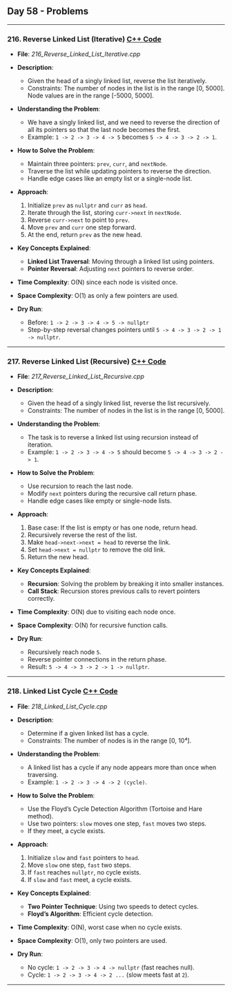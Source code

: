 ## Day 58 - Problems  

---

### 216. **Reverse Linked List (Iterative)** [C++ Code](./_216_Reverse_Linked_List_Iterative.cpp)  

- **File**: _216_Reverse_Linked_List_Iterative.cpp_  
- **Description**:  
  - Given the head of a singly linked list, reverse the list iteratively.  
  - Constraints: The number of nodes in the list is in the range [0, 5000]. Node values are in the range [-5000, 5000].

- **Understanding the Problem**:  
  - We have a singly linked list, and we need to reverse the direction of all its pointers so that the last node becomes the first.
  - Example: `1 -> 2 -> 3 -> 4 -> 5` becomes `5 -> 4 -> 3 -> 2 -> 1`.

- **How to Solve the Problem**:
  - Maintain three pointers: `prev`, `curr`, and `nextNode`.
  - Traverse the list while updating pointers to reverse the direction.
  - Handle edge cases like an empty list or a single-node list.

- **Approach**:
  1. Initialize `prev` as `nullptr` and `curr` as `head`.
  2. Iterate through the list, storing `curr->next` in `nextNode`.
  3. Reverse `curr->next` to point to `prev`.
  4. Move `prev` and `curr` one step forward.
  5. At the end, return `prev` as the new head.

- **Key Concepts Explained**:
  - **Linked List Traversal**: Moving through a linked list using pointers.
  - **Pointer Reversal**: Adjusting `next` pointers to reverse order.

- **Time Complexity**: O(N) since each node is visited once.
- **Space Complexity**: O(1) as only a few pointers are used.

- **Dry Run**:
  - Before: `1 -> 2 -> 3 -> 4 -> 5 -> nullptr`
  - Step-by-step reversal changes pointers until `5 -> 4 -> 3 -> 2 -> 1 -> nullptr`.

---

### 217. **Reverse Linked List (Recursive)** [C++ Code](./_217_Reverse_Linked_List_Recursive.cpp)  

- **File**: _217_Reverse_Linked_List_Recursive.cpp_  
- **Description**:  
  - Given the head of a singly linked list, reverse the list recursively.  
  - Constraints: The number of nodes in the list is in the range [0, 5000].

- **Understanding the Problem**:  
  - The task is to reverse a linked list using recursion instead of iteration.
  - Example: `1 -> 2 -> 3 -> 4 -> 5` should become `5 -> 4 -> 3 -> 2 -> 1`.

- **How to Solve the Problem**:
  - Use recursion to reach the last node.
  - Modify `next` pointers during the recursive call return phase.
  - Handle edge cases like empty or single-node lists.

- **Approach**:
  1. Base case: If the list is empty or has one node, return head.
  2. Recursively reverse the rest of the list.
  3. Make `head->next->next = head` to reverse the link.
  4. Set `head->next = nullptr` to remove the old link.
  5. Return the new head.

- **Key Concepts Explained**:
  - **Recursion**: Solving the problem by breaking it into smaller instances.
  - **Call Stack**: Recursion stores previous calls to revert pointers correctly.

- **Time Complexity**: O(N) due to visiting each node once.
- **Space Complexity**: O(N) for recursive function calls.

- **Dry Run**:
  - Recursively reach node `5`.
  - Reverse pointer connections in the return phase.
  - Result: `5 -> 4 -> 3 -> 2 -> 1 -> nullptr`.

---

### 218. **Linked List Cycle** [C++ Code](./_218_Linked_List_Cycle.cpp)  

- **File**: _218_Linked_List_Cycle.cpp_  
- **Description**:  
  - Determine if a given linked list has a cycle.
  - Constraints: The number of nodes is in the range [0, 10⁴].

- **Understanding the Problem**:  
  - A linked list has a cycle if any node appears more than once when traversing.
  - Example: `1 -> 2 -> 3 -> 4 -> 2 (cycle)`.

- **How to Solve the Problem**:
  - Use the Floyd’s Cycle Detection Algorithm (Tortoise and Hare method).
  - Use two pointers: `slow` moves one step, `fast` moves two steps.
  - If they meet, a cycle exists.

- **Approach**:
  1. Initialize `slow` and `fast` pointers to `head`.
  2. Move `slow` one step, `fast` two steps.
  3. If `fast` reaches `nullptr`, no cycle exists.
  4. If `slow` and `fast` meet, a cycle exists.

- **Key Concepts Explained**:
  - **Two Pointer Technique**: Using two speeds to detect cycles.
  - **Floyd’s Algorithm**: Efficient cycle detection.

- **Time Complexity**: O(N), worst case when no cycle exists.
- **Space Complexity**: O(1), only two pointers are used.

- **Dry Run**:
  - No cycle: `1 -> 2 -> 3 -> 4 -> nullptr` (fast reaches null).
  - Cycle: `1 -> 2 -> 3 -> 4 -> 2 ...` (slow meets fast at `2`).

---

